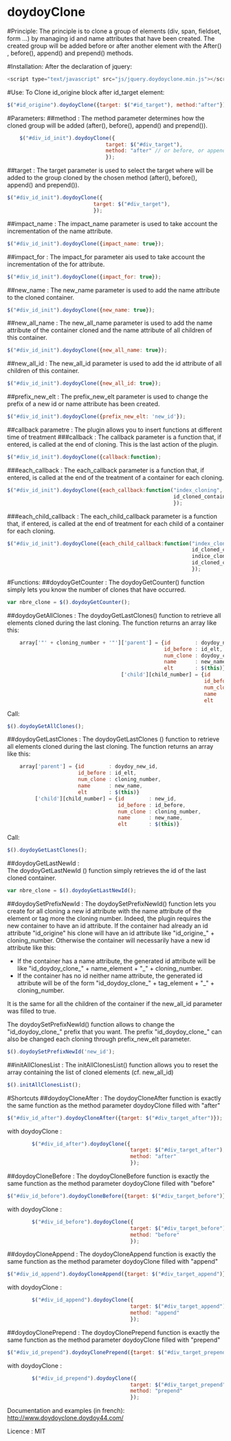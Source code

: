 doydoyClone
===========

#Principle:
The principle is to clone a group of elements (div, span, fieldset, form ...) by managing id and name attributes that have been created.
The created group will be added before or after another element with the After() , before(), append() and prepend() methods.

#Installation:
After the declaration of jquery:
```javascript 
<script type="text/javascript" src="js/jquery.doydoyclone.min.js"></script>
```

#Use:
To Clone id_origine block after id_target element:
```javascript
$("#id_origine").doydoyClone({target: $("#id_target"), method:"after"});
```


#Parameters:
##method :
The method parameter determines how the cloned group will be added (after(), before(), append() and prepend()).
```javascript
    $("#div_id_init").doydoyClone({
                                target: $("#div_target"), 
                                method: "after" // or before, or append, or prepend
                                });
```                            
##target :
The target parameter is used to select the target where will be added to the group cloned by the chosen method (after(), before(), append() and prepend()).
```javascript
$("#div_id_init").doydoyClone({
                            target: $("#div_target"),
                            });
```
##impact_name :
The impact_name parameter is used to take account the incrementation of the name attribute.
```javascript
$("#div_id_init").doydoyClone({impact_name: true});
```

##impact_for :
The impact_for parameter ais used to take account the incrementation of the for attribute.
```javascript
$("#div_id_init").doydoyClone({impact_for: true});
```

##new_name :
The new_name parameter is used to add the name attribute to the cloned container.
```javascript
$("#div_id_init").doydoyClone({new_name: true});
```

##new_all_name :
The new_all_name parameter is used to add the name attribute of the container cloned and the name attribute of all children of this container.
```javascript
$("#div_id_init").doydoyClone({new_all_name: true});
```

##new_all_id :
The new_all_id parameter is used to add the id attribute of all children of this container.
```javascript
$("#div_id_init").doydoyClone({new_all_id: true});
```

##prefix_new_elt :
The prefix_new_elt parameter is used to change the prefix of a new id or name attribute has been created.
```javascript
$("#div_id_init").doydoyClone({prefix_new_elt: 'new_id'});
```
 
##callback parametre :
The plugin allows you to insert functions at different time of treatment
###callback :
The callback parameter is a function that, if entered, is called at the end of cloning. This is the last action of the plugin.
```javascript
$("#div_id_init").doydoyClone({callback:function);
```
        
        
###each_callback :
The each_callback parameter is a function that, if entered, is called at the end of the treatment of a container for each cloning.
```javascript
$("#div_id_init").doydoyClone({each_callback:function("index_cloning", 
                                                      id_cloned_container){ ... }
                                                      });
```
###each_child_callback :
The each_child_callback parameter is a function that, if entered, is called at the end of treatment for each child of a container for each cloning.
```javascript
$("#div_id_init").doydoyClone({each_child_callback:function("index_cloning", 
                                                            id_cloned_container, 
                                                            indice_cloned_child, 
                                                            id_cloned_child){ ... }
                                                            });
```

#Functions:
##doydoyGetCounter :
The doydoyGetCounter() function simply lets you know the number of clones that have occurred.
```javascript
var nbre_clone = $().doydoyGetCounter();
```

##doydoyGetAllClones :
The doydoyGetLastClones() function to retrieve all elements cloned during the last cloning.
The function returns an array like this:  
```javascript       
    array['"' + cloning_number + '"']['parent'] = {id        : doydoy_new_id,
                                                   id_before : id_elt,
                                                   num_clone : doydoy_counter_clone,
                                                   name      : new_name,
                                                   elt       : $(this)}
                                     ['child'][child_number] = {id        : new_id,
                                                                id_before : id_before,
                                                                num_clone : i,
                                                                name      : new_name,
                                                                elt       : $(this)}
```                                                                        
Call:
```javascript
$().doydoyGetAllClones();
```

##doydoyGetLastClones :
The doydoyGetLastClones () function to retrieve all elements cloned during the last cloning.
The function returns an array like this:  
```javascript      
    array['parent'] = {id        : doydoy_new_id,
                       id_before : id_elt,
                       num_clone : cloning_number,
                       name      : new_name,
                       elt       : $(this)}
         ['child'][child_number] = {id        : new_id,
                                    id_before : id_before,
                                    num_clone : cloning_number,
                                    name      : new_name,
                                    elt       : $(this)}
```                                                                 
Call:
```javascript
$().doydoyGetLastClones();
```

##doydoyGetLastNewId :   
The doydoyGetLastNewId () function simply retrieves the id of the last cloned container.
```javascript
var nbre_clone = $().doydoyGetLastNewId();
```
       
##doydoySetPrefixNewId :
The doydoySetPrefixNewId() function lets you create for all cloning a new id attribute with the name attribute of the element or tag more the cloning number.
Indeed, the plugin requires the new container to have an id attribute.
If the container had already an id attribute "id_origine" his clone will have an id attribute like "id_origine_" + cloning_number.
Otherwise the container will necessarily have a new id attribute like this:

* If the container has a name attribute, the generated id attribute will be like "id_doydoy_clone_" + name_element + "_" + cloning_number.
* If the container has no id neither name attribute, the generated id attribute will be of the form "id_doydoy_clone_" + tag_element + "_" + cloning_number.
    
It is the same for all the children of the container if the new_all_id parameter was filled to true.
    
The doydoySetPrefixNewId() function allows to change the "id_doydoy_clone_" prefix that you want.
The prefix "id_doydoy_clone_" can also be changed each cloning through prefix_new_elt parameter.
```javascript
$().doydoySetPrefixNewId('new_id');
```

##initAllClonesList :
The initAllClonesList() function allows you to reset the array containing the list of cloned elements (cf. new_all_id)
```javascript
$().initAllClonesList();
```

#Shortcuts
##doydoyCloneAfter :
The doydoyCloneAfter function is exactly the same function as the method parameter doydoyClone filled with "after"
```javascript
$("#div_id_after").doydoyCloneAfter({target: $("#div_target_after")});
```
with doydoyClone : 
```javascript      
        $("#div_id_after").doydoyClone({
                                        target: $("#div_target_after"),
                                        method: "after"
                                        });
```        

##doydoyCloneBefore :
The doydoyCloneBefore function is exactly the same function as the method parameter doydoyClone filled with "before"
```javascript
$("#div_id_before").doydoyCloneBefore({target: $("#div_target_before")});
```
with doydoyClone : 
```javascript      
        $("#div_id_before").doydoyClone({
                                        target: $("#div_target_before"), 
                                        method: "before"
                                        });
```               
                                            
##doydoyCloneAppend :
The doydoyCloneAppend function is exactly the same function as the method parameter doydoyClone filled with "append"
```javascript
$("#div_id_append").doydoyCloneAppend({target: $("#div_target_append")});
```
with doydoyClone : 
```javascript             
        $("#div_id_append").doydoyClone({
                                        target: $("#div_target_append"), 
                                        method: "append"
                                        });
```            
                                               
##doydoyClonePrepend :
The doydoyClonePrepend function is exactly the same function as the method parameter doydoyClone filled with "prepend"
```javascript
$("#div_id_prepend").doydoyClonePrepend({target: $("#div_target_prepend")});
```
with doydoyClone : 
```javascript      
        $("#div_id_prepend").doydoyClone({
                                        target: $("#div_target_prepend"), 
                                        method: "prepend"
                                        });
```                

Documentation and examples (in french):  http://www.doydoyclone.doydoy44.com/

Licence : MIT
